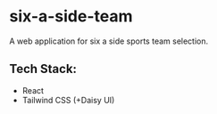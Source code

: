 # six-a-side-team
A web application for six a side sports team selection.
## Tech Stack:
- React
- Tailwind CSS (+Daisy UI)
